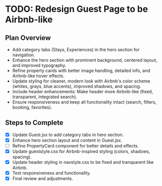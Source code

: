# TODO: Redesign Guest Page to be Airbnb-like

## Plan Overview
- Add category tabs (Stays, Experiences) in the hero section for navigation.
- Enhance the hero section with prominent background, centered layout, and improved typography.
- Refine property cards with better image handling, detailed info, and Airbnb-like hover effects.
- Update styling for cleaner, modern look with Airbnb's color scheme (whites, grays, blue accents), improved shadows, and spacing.
- Include header enhancements: Make header more Airbnb-like (fixed, transparent, integrated search).
- Ensure responsiveness and keep all functionality intact (search, filters, booking, favorites).

## Steps to Complete
- [x] Update Guest.jsx to add category tabs in hero section.
- [x] Enhance hero section layout and content in Guest.jsx.
- [ ] Refine PropertyCard component for better details and effects.
- [x] Update gueststyle.css for Airbnb-inspired styling (colors, shadows, spacing).
- [x] Update header styling in navstyle.css to be fixed and transparent like Airbnb.
- [x] Test responsiveness and functionality.
- [x] Final review and adjustments.
